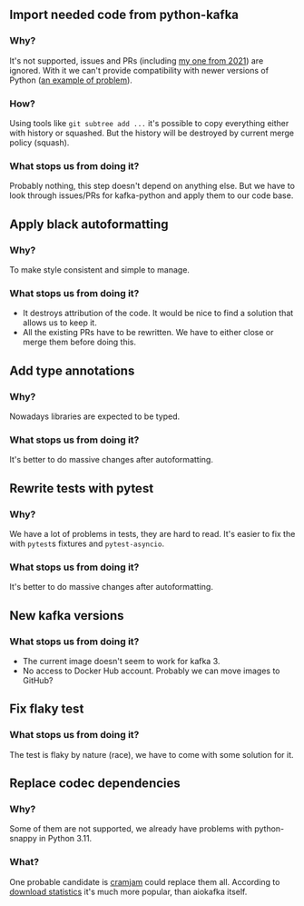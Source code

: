 ## Import needed code from python-kafka

### Why?

It's not supported, issues and PRs (including [my one from 2021](https://github.com/dpkp/kafka-python/pull/2285)) are ignored. With it we can't provide compatibility with newer versions of Python ([an example of problem](https://github.com/dpkp/kafka-python/pull/2304)).

### How?

Using tools like `git subtree add ...` it's possible to copy everything either with history or squashed. But the history will be destroyed by current merge policy (squash).

### What stops us from doing it?

Probably nothing, this step doesn't depend on anything else. But we have to look through issues/PRs for kafka-python and apply them to our code base.


## Apply black autoformatting

### Why?

To make style consistent and simple to manage.

### What stops us from doing it?

* It destroys attribution of the code. It would be nice to find a solution that allows us to keep it.
* All the existing PRs have to be rewritten. We have to either close or merge them before doing this.


## Add type annotations

### Why?

Nowadays libraries are expected to be typed.

### What stops us from doing it?

It's better to do massive changes after autoformatting.


## Rewrite tests with pytest

### Why?

We have a lot of problems in tests, they are hard to read. It's easier to fix the with `pytest`s fixtures and `pytest-asyncio`.

### What stops us from doing it?

It's better to do massive changes after autoformatting.


## New kafka versions

### What stops us from doing it?

* The current image doesn't seem to work for kafka 3.
* No access to Docker Hub account. Probably we can move images to GitHub?


## Fix flaky test

### What stops us from doing it?

The test is flaky by nature (race), we have to come with some solution for it.


## Replace codec dependencies

### Why?

Some of them are not supported, we already have problems with python-snappy in Python 3.11.


### What?

One probable candidate is [cramjam](https://github.com/milesgranger/pyrus-cramjam) could replace them all. According to [download statistics](https://pepy.tech/project/cramjam) it's much more popular, than aiokafka itself.
